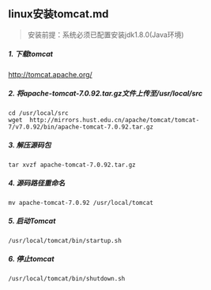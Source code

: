 ## linux安装tomcat.md

> 安装前提：系统必须已配置安装jdk1.8.0(Java环境)

##### 1. 下载tomcat

   http://tomcat.apache.org/

##### 2. 将apache-tomcat-7.0.92.tar.gz文件上传至/usr/local/src

   ```shell
   cd /usr/local/src
   wget  http://mirrors.hust.edu.cn/apache/tomcat/tomcat-7/v7.0.92/bin/apache-tomcat-7.0.92.tar.gz
   ```

##### 3. 解压源码包

   ```shell
   tar xvzf apache-tomcat-7.0.92.tar.gz
   ```

##### 4. 源码路径重命名

   ```shell
   mv apache-tomcat-7.0.92 /usr/local/tomcat
   ```

##### 5. 启动Tomcat

   ```shell
   /usr/local/tomcat/bin/startup.sh
   ```

##### 6. 停止tomcat

   ```shell
   /usr/local/tomcat/bin/shutdown.sh
   ```

   





